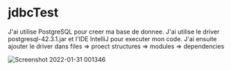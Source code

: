 # jdbcTest


J'ai utilise PostgreSQL pour creer ma base de donnee. J'ai utilise le driver postgresql-42.3.1.jar et l'IDE IntelliJ pour executer mon code.
J'ai ensuite ajouter le driver dans files => proect structures => modules => dependencies 

![Screenshot 2022-01-31 001346](https://user-images.githubusercontent.com/83409958/151720133-f3b6f105-9d82-4545-bf66-493f498488b2.png)
